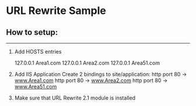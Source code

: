 
# URL Rewrite Sample


## How to setup:
--------------

 1. Add HOSTS entries

    127.0.0.1	Area1.com
    127.0.0.1	Area2.com
    127.0.0.1	Area51.com

 2. Add IIS Application
	Create 2 bindings to site/application: 
	http port 80 -> www.Area1.com 
	http port 80 -> www.Area2.com
	http port 80 -> www.Area51.com
3. Make sure that URL Rewrite 2.1 module is installed


